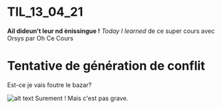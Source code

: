 # TIL_13_04_21
**Ail dideun't leur nd ènissingue !**
*Today I learned* de ce super cours avec Orsys par Oh Ce Cours

# Tentative de génération de conflit
Est-ce je vais foutre le bazar? 








![alt text](https://www.google.com/url?sa=i&url=https%3A%2F%2Fwww.istockphoto.com%2Fvector%2Fgreat-things-take-time-handlettering-calligraphy-gm1166372393-321282158&psig=AOvVaw3M1v038ZvTQv1Ib4-sZ-n-&ust=1618411087232000&source=images&cd=vfe&ved=0CAIQjRxqFwoTCMCN_Km5--8CFQAAAAAdAAAAABAE)
Surement ! Mais c'est pas grave.
